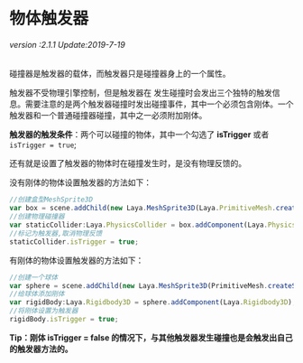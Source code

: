 # 物体触发器

###### *version :2.1.1   Update:2019-7-19*

碰撞器是触发器的载体，而触发器只是碰撞器身上的一个属性。

触发器不受物理引擎控制，但是触发器在 发生碰撞时会发出三个独特的触发信息。需要注意的是两个触发器碰撞时发出碰撞事件，其中一个必须包含刚体。一个触发器和一个普通碰撞器碰撞，其中之一必须附加刚体。

**触发器的触发条件**：两个可以碰撞的物体，其中一个勾选了 **isTrigger** 或者 `isTrigger = true`;

还有就是设置了触发器的物体时在碰撞发生时，是没有物理反馈的。

没有刚体的物体设置触发器的方法如下：

```typescript
//创建盒型MeshSprite3D
var box = scene.addChild(new Laya.MeshSprite3D(Laya.PrimitiveMesh.createBox(sX, sY, sZ))) as Laya.MeshSprite3D;
//创建物理碰撞器
var staticCollider:Laya.PhysicsCollider = box.addComponent(Laya.PhysicsCollider);
//标记为触发器,取消物理反馈
staticCollider.isTrigger = true;
```

有刚体的物体设置触发器的方法如下：

```typescript
//创建一个球体
var sphere = scene.addChild(new Laya.MeshSprite3D(PrimitiveMesh.createSphere(radius))) as Laya.MeshSprite3D;
//给球体添加刚体
var rigidBody:Laya.Rigidbody3D = sphere.addComponent(Laya.Rigidbody3D);
//将刚体设置为触发器
rigidBody.isTrigger = true;
```

**Tip：刚体 isTrigger = false 的情况下，与其他触发器发生碰撞也是会触发出自己的触发器方法的。**

